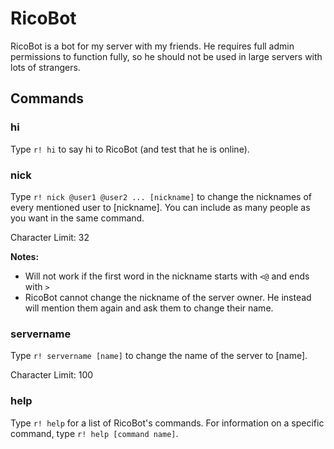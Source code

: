 # RicoBot

RicoBot is a bot for my server with my friends.
He requires full admin permissions to function fully, so he should not be used
in large servers with lots of strangers.

## Commands

### hi

Type `r! hi` to say hi to RicoBot (and test that he is online).

### nick

Type `r! nick @user1 @user2 ... [nickname]` to change the nicknames of every
mentioned user to [nickname]. You can include as many people as you want in
the same command.

Character Limit: 32

**Notes:**
- Will not work if the first word in the nickname starts with `<@` and ends with `>`
- RicoBot cannot change the nickname of the server owner. He instead will mention them again and ask them to change their name.

### servername

Type `r! servername [name]` to change the name of the server to [name].

Character Limit: 100

### help

Type `r! help` for a list of RicoBot's commands.
For information on a specific command, type `r! help [command name]`.

